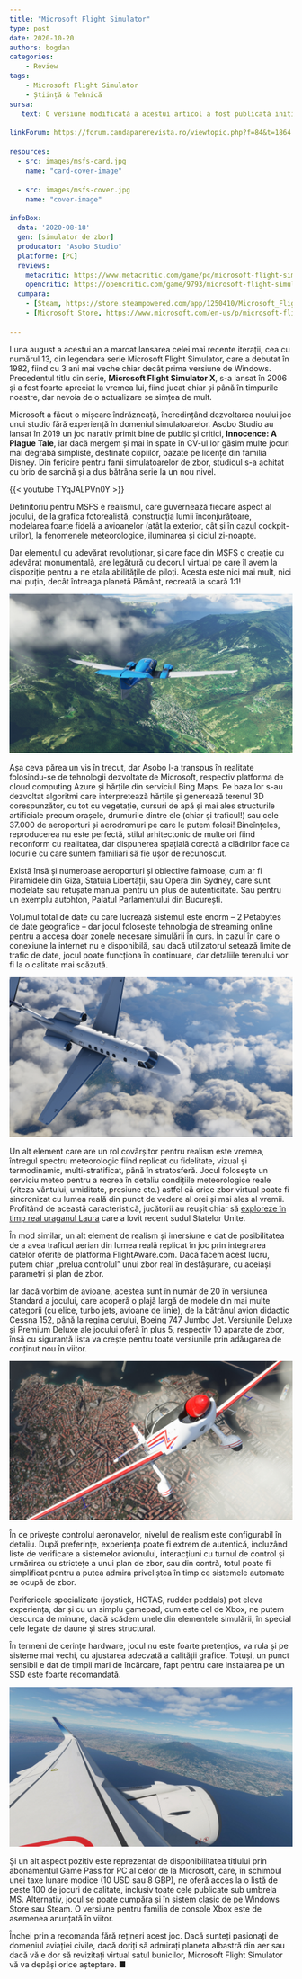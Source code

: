 ```yaml
---
title: "Microsoft Flight Simulator"
type: post
date: 2020-10-20
authors: bogdan
categories:
    - Review
tags:
    - Microsoft Flight Simulator
    - Știință & Tehnică
sursa:
   text: O versiune modificată a acestui articol a fost publicată inițial în revista Știință & Tehnică nr. 99 (octombrie 2020)

linkForum: https://forum.candaparerevista.ro/viewtopic.php?f=84&t=1864

resources:
  - src: images/msfs-card.jpg
    name: "card-cover-image"

  - src: images/msfs-cover.jpg
    name: "cover-image"

infoBox:
  data: '2020-08-18'
  gen: [simulator de zbor]
  producator: "Asobo Studio"
  platforme: [PC]
  reviews:
    metacritic: https://www.metacritic.com/game/pc/microsoft-flight-simulator
    opencritic: https://opencritic.com/game/9793/microsoft-flight-simulator
  cumpara:
    - [Steam, https://store.steampowered.com/app/1250410/Microsoft_Flight_Simulator/]
    - [Microsoft Store, https://www.microsoft.com/en-us/p/microsoft-flight-simulator-standard-preorder/9nxn8gf8n9ht]

---
```


Luna august a acestui an a marcat lansarea celei mai recente iterații, cea cu numărul 13, din legendara serie Microsoft Flight Simulator, care a debutat în 1982, fiind cu 3 ani mai veche chiar decât prima versiune de Windows. Precedentul titlu din serie, **Microsoft Flight Simulator X**, s-a lansat în 2006 și a fost foarte apreciat la vremea lui, fiind jucat chiar și până în timpurile noastre, dar nevoia de o actualizare se simțea de mult. 

Microsoft a făcut o mișcare îndrăzneață, încredințând dezvoltarea noului joc unui studio fără experiență în domeniul simulatoarelor. Asobo Studio au lansat în 2019 un joc narativ primit bine de public și critici, **Innocence: A Plague Tale**, iar dacă mergem și mai în spate în CV-ul lor găsim multe jocuri mai degrabă simpliste, destinate copiilor, bazate pe licențe din familia Disney. Din fericire pentru fanii simulatoarelor de zbor, studioul s-a achitat cu brio de sarcină și a dus bătrâna serie la un nou nivel. 

{{< youtube TYqJALPVn0Y >}}

Definitoriu pentru MSFS e realismul, care guvernează fiecare aspect al jocului, de la grafica fotorealistă, construcția lumii înconjurătoare, modelarea foarte fidelă a avioanelor (atât la exterior, cât și în cazul cockpit-urilor), la fenomenele meteorologice, iluminarea și ciclul zi-noapte.

Dar elementul cu adevărat revoluționar, și care face din MSFS o creație cu adevărat monumentală, are legătură cu decorul virtual pe care îl avem la dispoziție pentru a ne etala abilitățile de piloți.  Acesta este nici mai mult, nici mai puțin, decât întreaga planetă Pământ, recreată la scară 1:1!

![](gallery/msfs-03.jpg)

Așa ceva părea un vis în trecut, dar Asobo l-a transpus în realitate folosindu-se de tehnologii dezvoltate de Microsoft, respectiv platforma de cloud computing Azure și hărțile din serviciul Bing Maps. Pe baza lor s-au dezvoltat algoritmi care interpretează hărțile și generează terenul 3D corespunzător, cu tot cu vegetație, cursuri de apă și mai ales structurile artificiale precum orașele, drumurile dintre ele (chiar și traficul!) sau cele 37.000 de aeroporturi și aerodromuri pe care le putem folosi! Bineînțeles, reproducerea nu este perfectă, stilul arhitectonic de multe ori fiind neconform cu realitatea, dar dispunerea spațială corectă a clădirilor face ca locurile cu care suntem familiari să fie ușor de recunoscut. 

Există însă și numeroase aeroporturi și obiective faimoase, cum ar fi Piramidele din Giza, Statuia Libertății, sau  Opera din Sydney, care sunt modelate sau retușate manual pentru un plus de autenticitate. Sau pentru un exemplu autohton, Palatul Parlamentului din București.

Volumul total de date cu care lucrează sistemul este enorm – 2 Petabytes de date geografice – dar jocul folosește tehnologia de streaming online pentru a accesa doar zonele necesare simulării în curs. În cazul în care o conexiune la internet nu e disponibilă, sau dacă utilizatorul setează limite de trafic de date, jocul poate funcționa în continuare, dar detaliile terenului vor fi la o calitate mai scăzută.

![](gallery/msfs-08.jpg)

Un alt element care are un rol covârșitor pentru realism este vremea, întregul spectru meteorologic fiind replicat cu fidelitate, vizual și termodinamic, multi-stratificat, până în stratosferă. Jocul folosește un serviciu meteo pentru a recrea în detaliu condițiile meteorologice reale (viteza vântului, umiditate, presiune etc.) astfel că orice zbor virtual poate fi sincronizat cu lumea reală din punct de vedere al orei și mai ales al vremii. Profitând de această caracteristică, jucătorii au reușit chiar să [exploreze în timp real uraganul Laura](https://www.theverge.com/2020/8/27/21403769/hurricane-laura-microsoft-flight-simulator) care a lovit recent sudul Statelor Unite.

În mod similar, un alt element de realism și imersiune e dat de posibilitatea de a avea traficul aerian din lumea reală replicat în joc prin integrarea datelor oferite de platforma FlightAware.com. Dacă facem acest lucru, putem chiar „prelua controlul” unui zbor real în desfășurare, cu aceiași parametri și plan de zbor. 

Iar dacă vorbim de avioane, acestea sunt în număr de 20 în versiunea Standard a jocului, care acoperă o plajă largă de modele din mai multe categorii (cu elice, turbo jets, avioane de linie), de la bătrânul avion didactic Cessna 152, până la regina cerului, Boeing 747 Jumbo Jet. Versiunile Deluxe și Premium Deluxe ale jocului oferă în plus 5, respectiv 10 aparate de zbor, însă cu siguranță lista va crește pentru toate versiunile prin adăugarea de conținut nou în viitor.

![](gallery/msfs-07.jpg)

În ce privește controlul aeronavelor, nivelul de realism este configurabil în detaliu. După preferințe, experiența poate fi extrem de autentică, incluzând liste de verificare a sistemelor avionului, interacțiuni cu turnul de control și urmărirea cu strictețe a unui plan de zbor, sau din contră, totul poate fi simplificat pentru a putea admira priveliștea în timp ce sistemele automate se ocupă de zbor. 

Perifericele specializate (joystick, HOTAS, rudder peddals) pot eleva experiența, dar și cu un simplu gamepad, cum este cel de Xbox, ne putem descurca de minune, dacă scădem unele din elementele simulării, în special cele legate de daune și stres structural. 

În termeni de cerințe hardware, jocul nu este foarte pretențios, va rula și pe sisteme mai vechi, cu ajustarea adecvată a calității grafice. Totuși, un punct sensibil e dat de timpii mari de încărcare, fapt pentru care instalarea pe un SSD este foarte recomandată.

![](gallery/msfs-06.jpg)

Și un alt aspect pozitiv este reprezentat de disponibilitatea titlului prin abonamentul Game Pass for PC al celor de la Microsoft, care, în schimbul unei taxe lunare modice (10 USD sau 8 GBP), ne oferă acces la o listă de peste 100 de jocuri de calitate, inclusiv toate cele publicate sub umbrela MS. Alternativ, jocul se poate cumpăra și în sistem clasic de pe Windows Store sau Steam. O versiune pentru familia de console Xbox este de asemenea anunțată în viitor.

Închei prin a recomanda fără rețineri acest joc. Dacă sunteți pasionați de domeniul aviației civile, dacă doriți să admirați planeta albastră din aer sau dacă vă e dor să revizitați virtual satul bunicilor, Microsoft Flight Simulator vă va depăși orice așteptare.  ■